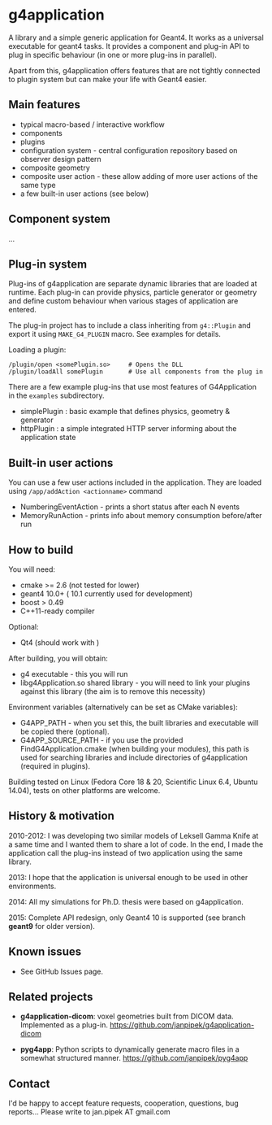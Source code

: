 g4application
=============

A library and a simple generic application for Geant4. It works as a universal executable
for geant4 tasks. It provides a component and plug-in API to plug in
specific behaviour (in one or more plug-ins in parallel).

Apart from this, g4application offers features that are not tightly connected
to plugin system but can make your life with Geant4 easier.

Main features
-------------
* typical macro-based / interactive workflow
* components
* plugins
* configuration system - central configuration repository based on observer design pattern
* composite geometry
* composite user action - these allow adding of more user actions of the same type
* a few built-in user actions (see below)

Component system
----------------

...

Plug-in system
-------------
Plug-ins of g4application are separate dynamic libraries that are
loaded at runtime. Each plug-in can provide physics, particle generator
or geometry and define custom behaviour when various stages of application are
entered.

The plug-in project has to include a class inheriting from `g4::Plugin` and export it using `MAKE_G4_PLUGIN` macro. See examples for details.

Loading a plugin:

    /plugin/open <somePlugin.so>     # Opens the DLL
    /plugin/loadAll somePlugin       # Use all components from the plug in

There are a few example plug-ins that use most features of G4Application in the
`examples` subdirectory.

- simplePlugin : basic example that defines physics, geometry & generator
- httpPlugin : a simple integrated HTTP server informing about the application state

Built-in user actions
---------------------
You can use a few user actions included in the application.
They are loaded using `/app/addAction <actionname>` command
* NumberingEventAction - prints a short status after each N events
* MemoryRunAction - prints info about memory consumption before/after run


How to build
------------
You will need:

* cmake >= 2.6 (not tested for lower)
* geant4 10.0+ ( 10.1 currently used for development)
* boost > 0.49
* C++11-ready compiler

Optional:

* Qt4 (should work with )

After building, you will obtain:
* g4 executable - this you will run
* libg4Application.so shared library - you will need to link your plugins against this library (the aim is to remove this necessity)

Environment variables (alternatively can be set as CMake variables):

* G4APP_PATH - when you set this, the built libraries and executable will be copied there (optional).
* G4APP_SOURCE_PATH - if you use the provided FindG4Application.cmake (when building your modules),
    this path is used for searching libraries and include directories of g4application (required in plugins).

Building tested on Linux (Fedora Core 18 & 20, Scientific Linux 6.4, Ubuntu 14.04), tests on other platforms are welcome.

History & motivation
--------------------
2010-2012: I was developing two similar models of Leksell Gamma Knife at a same time and I wanted them to share a lot of code.
In the end, I made the application call the plug-ins
instead of two application using the same library.

2013: I hope that the application is universal enough to be used in other environments.

2014: All my simulations for Ph.D. thesis were based on g4application.

2015: Complete API redesign, only Geant4 10 is supported (see branch **geant9** for older version).

Known issues
------------
* See GitHub Issues page.

Related projects
----------------
- **g4application-dicom**: voxel geometries built from DICOM data. Implemented as a plug-in. https://github.com/janpipek/g4application-dicom

- **pyg4app**: Python scripts to dynamically generate macro files in a somewhat
structured manner. https://github.com/janpipek/pyg4app

Contact
-------
I'd be happy to accept feature requests, cooperation, questions, bug reports...
Please write to jan.pipek AT gmail.com
